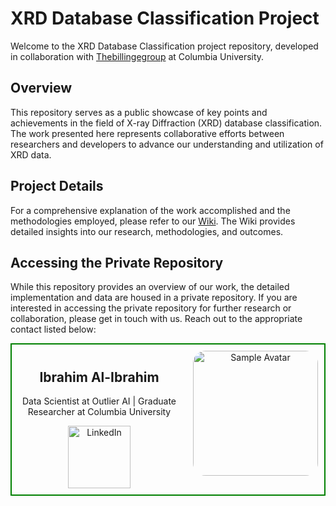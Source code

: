 # XRD Database Classification Project

Welcome to the XRD Database Classification project repository, developed in collaboration with [Thebillingegroup](https://thebillingegroup.com/) at Columbia University.

## Overview

This repository serves as a public showcase of key points and achievements in the field of X-ray Diffraction (XRD) database classification. The work presented here represents collaborative efforts between researchers and developers to advance our understanding and utilization of XRD data.

## Project Details

For a comprehensive explanation of the work accomplished and the methodologies employed, please refer to our [Wiki](https://github.com/EngrIbrahimAdnan/xrd-analysis/wiki). The Wiki provides detailed insights into our research, methodologies, and outcomes.

## Accessing the Private Repository

While this repository provides an overview of our work, the detailed implementation and data are housed in a private repository. If you are interested in accessing the private repository for further research or collaboration, please get in touch with us. Reach out to the appropriate contact listed below:

<div align="center">
  <div style="display: flex; border: 2px solid green; justify-content: center;">
    <div style="padding: 10px;">
      <h2><strong>Ibrahim Al-Ibrahim</strong></h2>
      <p>Data Scientist at Outlier AI | Graduate Researcher at Columbia University</p>
<a href="https://www.linkedin.com/in/iaai/"><img src="https://img.shields.io/badge/LinkedIn-Connect-blue?style=flat-square&logo=linkedin" alt="LinkedIn" style="width: 100px;"></a>
    </div>
    <div style="padding: 10px;">
      <img src="https://github.com/EngrIbrahimAdnan/xrd-analysis/assets/123921774/beaf6dd6-d0c1-4979-b3f0-d4fd5df7d6f6" alt="Sample Avatar" width="200" style="border-radius: 10%;">
    </div>
  </div>
</div>


